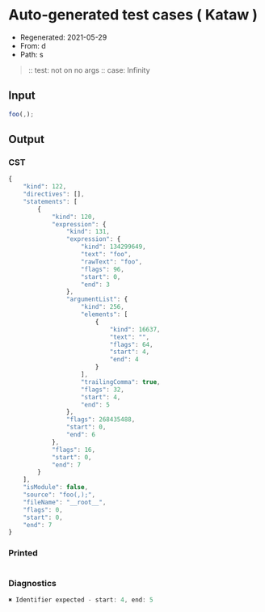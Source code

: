 # Auto-generated test cases ( Kataw )
- Regenerated: 2021-05-29
- From: d
- Path: s
> :: test: not on no args
> :: case: Infinity
## Input

`````js
foo(,);
`````
## Output

### CST

```javascript
{
    "kind": 122,
    "directives": [],
    "statements": [
        {
            "kind": 120,
            "expression": {
                "kind": 131,
                "expression": {
                    "kind": 134299649,
                    "text": "foo",
                    "rawText": "foo",
                    "flags": 96,
                    "start": 0,
                    "end": 3
                },
                "argumentList": {
                    "kind": 256,
                    "elements": [
                        {
                            "kind": 16637,
                            "text": "",
                            "flags": 64,
                            "start": 4,
                            "end": 4
                        }
                    ],
                    "trailingComma": true,
                    "flags": 32,
                    "start": 4,
                    "end": 5
                },
                "flags": 268435488,
                "start": 0,
                "end": 6
            },
            "flags": 16,
            "start": 0,
            "end": 7
        }
    ],
    "isModule": false,
    "source": "foo(,);",
    "fileName": "__root__",
    "flags": 0,
    "start": 0,
    "end": 7
}
```

### Printed

```javascript

```

### Diagnostics

```javascript
✖ Identifier expected - start: 4, end: 5

```


